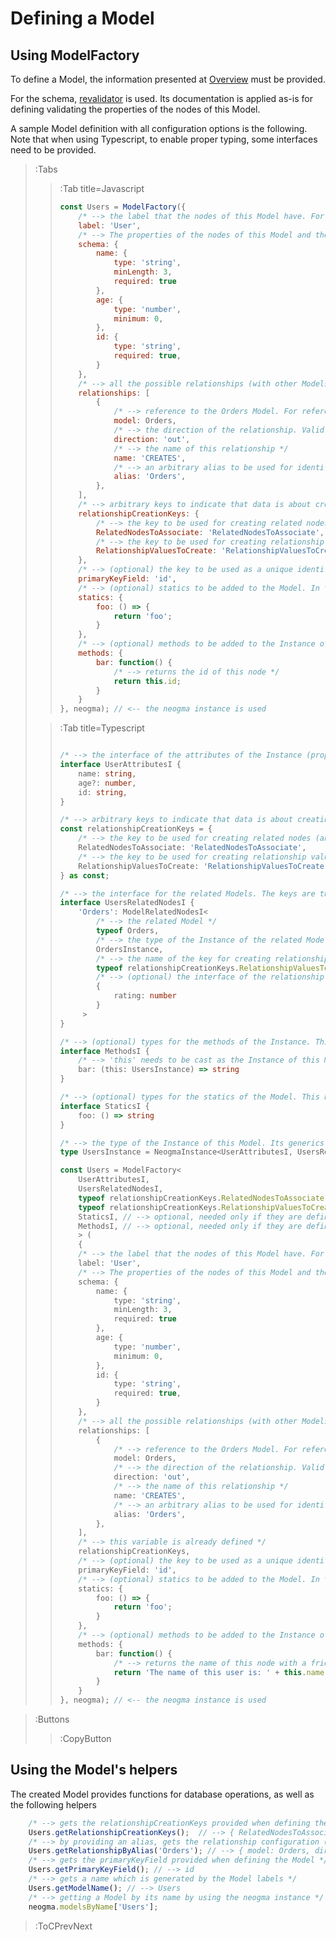 # Defining a Model

## Using ModelFactory
To define a Model, the information presented at [Overview](./Overview) must be provided.

For the schema, [revalidator](https://github.com/flatiron/revalidator) is used. Its documentation is applied as-is for defining validating the properties of the nodes of this Model.

A sample Model definition with all configuration options is the following. Note that when using Typescript, to enable proper typing, some interfaces need to be provided.

> :Tabs
> > :Tab title=Javascript
> > ```js
> > const Users = ModelFactory({
> >     /* --> the label that the nodes of this Model have. For multiple nodes, an array can be provided like ['User', 'New'] */
> >     label: 'User',
> >     /* --> The properties of the nodes of this Model and the validation for them. This follows the revalidator schema configuration */
> >     schema: {
> >         name: {
> >             type: 'string',
> >             minLength: 3,
> >             required: true
> >         },
> >         age: {
> >             type: 'number',
> >             minimum: 0,
> >         },
> >         id: {
> >             type: 'string',
> >             required: true,
> >         }
> >     },
> >     /* --> all the possible relationships (with other Models or itself), for relationship-related functions to work properly */
> >     relationships: [
> >         {
> >             /* --> reference to the Orders Model. For reference to this model, the value 'self' can be used */
> >             model: Orders,
> >             /* --> the direction of the relationship. Valid values are 'in' | 'out' | 'none' */
> >             direction: 'out',
> >             /* --> the name of this relationship */
> >             name: 'CREATES',
> >             /* --> an arbitrary alias to be used for identifying this relationship when using the relationship-related functions */
> >             alias: 'Orders',
> >         },
> >     ],
> >     /* --> arbitrary keys to indicate that data is about creating related nodes or relationship values. More information can be found on the Create functions */
> >     relationshipCreationKeys: {
> >         /* --> the key to be used for creating related nodes (and automatically associating with them) */
> >         RelatedNodesToAssociate: 'RelatedNodesToAssociate',
> >         /* --> the key to be used for creating relationship values (adding properties to relationships) */
> >         RelationshipValuesToCreate: 'RelationshipValuesToCreate',
> >     },
> >     /* --> (optional) the key to be used as a unique identifier, which enables some Instance methods */
> >     primaryKeyField: 'id',
> >     /* --> (optional) statics to be added to the Model. In this example, can be called using `Users.foo()` */
> >     statics: {
> >         foo: () => {
> >             return 'foo';
> >         }
> >     },
> >     /* --> (optional) methods to be added to the Instance of this Model. In this example, they can be called on a Users Instance using `user.bar()` */
> >     methods: {
> >         bar: function() {
> >             /* --> returns the id of this node */
> >             return this.id;
> >         }
> >     }
> > }, neogma); // <-- the neogma instance is used
> > ```
>
> > :Tab title=Typescript
> > ```ts
> > 
> > /* --> the interface of the attributes of the Instance (properties of the node). They match the schema definition */
> > interface UserAttributesI {
> >     name: string,
> >     age?: number,
> >     id: string,
> > }
> >
> > /* --> arbitrary keys to indicate that data is about creating related nodes or relationship values. More information can be found on the Create functions */
> > const relationshipCreationKeys = {
> >     /* --> the key to be used for creating related nodes (and automatically associating with them) */
> >     RelatedNodesToAssociate: 'RelatedNodesToAssociate',
> >     /* --> the key to be used for creating relationship values (adding properties to relationships) */
> >     RelationshipValuesToCreate: 'RelationshipValuesToCreate',
> > } as const;
> > 
> > /* --> the interface for the related Models. The keys are the arbitrary aliases of the relationships */
> > interface UsersRelatedNodesI {
> >     'Orders': ModelRelatedNodesI<
> >         /* --> the related Model */
> >         typeof Orders,
> >         /* --> the type of the Instance of the related Model. It should have a definition to correspond to `UsersInstance`, as defined below */
> >         OrdersInstance,
> >         /* --> the name of the key for creating relationship values. It should match the one defined above, like this: */
> >         typeof relationshipCreationKeys.RelationshipValuesToCreate,
> >         /* --> (optional) the interface of the relationship values */
> >         {
> >             rating: number
> >         }
> >      >
> > }
> >
> > /* --> (optional) types for the methods of the Instance. This has to be defined only if methods are used */
> > interface MethodsI {
> >     /* --> 'this' needs to be cast as the Instance of this Model (in this example, it is defined a few lines below) */
> >     bar: (this: UsersInstance) => string
> > }
> >
> > /* --> (optional) types for the statics of the Model. This has to be defined only if statics are used */
> > interface StaticsI {
> >     foo: () => string
> > }
> >
> > /* --> the type of the Instance of this Model. Its generics are interfaces that are defined in this file */
> > type UsersInstance = NeogmaInstance<UserAttributesI, UsersRelatedNodesI, MethodsI>;
> >
> > const Users = ModelFactory<
> >     UserAttributesI,
> >     UsersRelatedNodesI,
> >     typeof relationshipCreationKeys.RelatedNodesToAssociate,
> >     typeof relationshipCreationKeys.RelationshipValuesToCreate,
> >     StaticsI, // --> optional, needed only if they are defined
> >     MethodsI, // --> optional, needed only if they are defined
> >     > (
> >     {
> >     /* --> the label that the nodes of this Model have. For multiple nodes, an array can be provided like ['User', 'New'] */
> >     label: 'User',
> >     /* --> The properties of the nodes of this Model and the validation for them. This follows the revalidator schema configuration */
> >     schema: {
> >         name: {
> >             type: 'string',
> >             minLength: 3,
> >             required: true
> >         },
> >         age: {
> >             type: 'number',
> >             minimum: 0,
> >         },
> >         id: {
> >             type: 'string',
> >             required: true,
> >         }
> >     },
> >     /* --> all the possible relationships (with other Models or itself), for relationship-related functions to work properly */
> >     relationships: [
> >         {
> >             /* --> reference to the Orders Model. For reference to this model, the value 'self' can be used */
> >             model: Orders,
> >             /* --> the direction of the relationship. Valid values are 'in' | 'out' | 'none' */
> >             direction: 'out',
> >             /* --> the name of this relationship */
> >             name: 'CREATES',
> >             /* --> an arbitrary alias to be used for identifying this relationship when using the relationship-related functions */
> >             alias: 'Orders',
> >         },
> >     ],
> >     /* --> this variable is already defined */
> >     relationshipCreationKeys,
> >     /* --> (optional) the key to be used as a unique identifier, which enables some Instance methods */
> >     primaryKeyField: 'id',
> >     /* --> (optional) statics to be added to the Model. In this example, can be called using `Users.foo()` */
> >     statics: {
> >         foo: () => {
> >             return 'foo';
> >         }
> >     },
> >     /* --> (optional) methods to be added to the Instance of this Model. In this example, they can be called on a Users Instance using `user.bar()` */
> >     methods: {
> >         bar: function() {
> >             /* --> returns the name of this node with a friendly text */
> >             return 'The name of this user is: ' + this.name;
> >         }
> >     }
> > }, neogma); // <-- the neogma instance is used
> > ```
> >

> :Buttons
> > :CopyButton

## Using the Model's helpers
The created Model provides functions for database operations, as well as the following helpers
```js
    /* --> gets the relationshipCreationKeys provided when defining the Model */
    Users.getRelationshipCreationKeys();  // --> { RelatedNodesToAssociate: 'RelatedNodesToAssociate', RelationshipValuesToCreate: 'RelationshipValuesToCreate' }
    /* --> by providing an alias, gets the relationship configuration (model, direction, name) */
    Users.getRelationshipByAlias('Orders'); // --> { model: Orders, direction: 'out', name: 'CREATES' }
    /* --> gets the primaryKeyField provided when defining the Model */
    Users.getPrimaryKeyField(); // --> id
    /* --> gets a name which is generated by the Model labels */
    Users.getModelName(); // --> Users
    /* --> getting a Model by its name by using the neogma instance */
    neogma.modelsByName['Users'];
```

> :ToCPrevNext